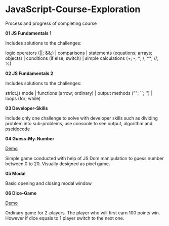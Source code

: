 # JavaScript-Course-Exploration
Process and progress of completing course

**01 JS Fundamentals 1**

Includes solutions to the challenges:

logic operators (||; &&;) | comparisons | statements (equations; arrays; objects) | conditions (if else; switch) | simple calculations (+; -; *; /; **; //; %)



**02 JS Fundamentals 2**

Includes solutions to the challenges:

strict.js mode | functions (arrow; ordinary) | output methods (""; ``; '') | loops (for; while)



**03 Developer-Skills**

Include only one challenge to solve with developer skills such as dividing problem into sub-problems, use consoole to see output, algorithm and pseidocode



**04 Guess-My-Number**

[Demo](https://play-guess-number.netlify.app/)

Simple game conducted with help of JS Dom manipulation to guess number between 0 to 20. Visually designed as pixel game.


**05 Modal**

Basic opening and closing modal window


**06 Dice-Game**

[Demo](https://dice-mini-game.netlify.app/)

Ordinary game for 2-players. The player who will first earn 100 points win. However if dice equals to 1 player switch to the next one. 
